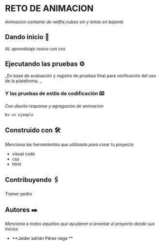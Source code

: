 # RETO DE ANIMACION 

_Animacion contante de netflix,nubes sin y letras en  bajante_

## Dando inicio  🚀

_AL aprendisaje nuevo con css_


## Ejecutando las pruebas ⚙️

_En base de evaluación y registro de pruebas final para verificación del uso de la plataforma.    _


### Y las pruebas de estilo de codificación ⌨️

_Con diseño response y agragacion de animacion_

```
Da un ejemplo
```

## Construido con 🛠️

_Menciona las herramientas que utilizaste para crear tu proyecto_
 
 * visual code
 * css
 * html


## Contribuyendo 🖇️

Trainer pedro 


## Autores ✒️

_Menciona a todos aquellos que ayudaron a levantar el proyecto desde sus inicios_

* **Jaider adrián Pérez vega ** 



